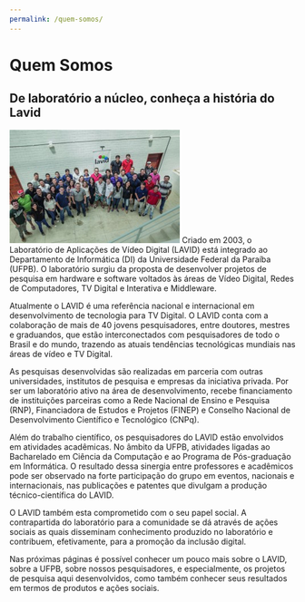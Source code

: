 ```yaml
---
permalink: /quem-somos/
---
```


# Quem Somos

## De laboratório a núcleo, conheça a história do Lavid

![Equipe do Lavid](/assets/img/quem-somos.jpg) Criado em 2003, o Laboratório de Aplicações de Vídeo Digital (LAVID) está integrado ao Departamento de Informática (DI) da Universidade Federal da Paraíba (UFPB). O laboratório surgiu da proposta de desenvolver projetos de pesquisa em hardware e software voltados às áreas de Vídeo Digital, Redes de Computadores, TV Digital e Interativa e Middleware.

Atualmente o LAVID é uma referência nacional e internacional em desenvolvimento de tecnologia para TV Digital. O LAVID conta com a colaboração de mais de 40 jovens pesquisadores, entre doutores, mestres e graduandos, que estão interconectados com pesquisadores de todo o Brasil e do mundo, trazendo as atuais tendências tecnológicas mundiais nas áreas de vídeo e TV Digital.

As pesquisas desenvolvidas são realizadas em parceria com outras universidades, institutos de pesquisa e empresas da iniciativa privada. Por ser um laboratório ativo na área de desenvolvimento, recebe financiamento de instituições parceiras como a Rede Nacional de Ensino e Pesquisa (RNP), Financiadora de Estudos e Projetos (FINEP) e Conselho Nacional de Desenvolvimento Científico e Tecnológico (CNPq).

Além do trabalho científico, os pesquisadores do LAVID estão envolvidos em atividades acadêmicas. No âmbito da UFPB, atividades ligadas ao Bacharelado em Ciência da Computação e ao Programa de Pós-graduação em Informática. O resultado dessa sinergia entre professores e acadêmicos pode ser observado na forte participação do grupo em eventos, nacionais e internacionais, nas publicações e patentes que divulgam a produção técnico-científica do LAVID.

O LAVID também esta comprometido com o seu papel social. A contrapartida do laboratório para a comunidade se dá através de ações sociais as quais disseminam conhecimento produzido no laboratório e contribuem, efetivamente, para a promoção da inclusão digital.

Nas próximas páginas é possível conhecer um pouco mais sobre o LAVID, sobre a UFPB, sobre nossos pesquisadores, e especialmente, os projetos de pesquisa aqui desenvolvidos, como também conhecer seus resultados em termos de produtos e ações sociais.